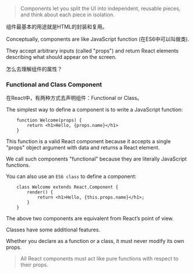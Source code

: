 > Components let you split the UI into independent, reusable pieces, and think about each piece in isolation.

组件最基本的用途就是HTML的封装和复用。

Conceptually, components are like JavaScript function (在ES6中可以叫做类).

They accept arbitrary inputs (called "props") and return React elements describing what should appear on the screen.

怎么去理解组件的属性？

### Functional and Class Component

在React中，有两种方式去声明组件：Functional or Class。

The simplest way to define a component is to write a JavaScript function:

        function Welcome(props) {
            return <h1>Hello, {props.name}</h1>
        }
        
This function is a valid React component because it accepts a single "props" object argument with data and returns a React element.

We call such components "functional" because they are literally JavaScript functions.

You can also use an `ES6 class` to define a component:

        class Welcome extends React.Component {
            render() {
                return <h1>Hello, {this.props.name}</h1>;
            }
        }

The above two components are equivalent from React’s point of view.

Classes have some additional features.

Whether you declare as a function or a class, it must never modify its own props.

> All React components must act like pure functions with respect to their props.
    